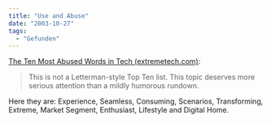 ```yaml
---
title: "Use and Abuse"
date: "2003-10-27"
tags:
  - "Gefunden"
---
```


[The Ten Most Abused Words in Tech (extremetech.com)](http://www.extremetech.com/article2/0,3973,1361717,00.asp?kc=ETRSS02129TX1K0000532 "The Ten Most Abused Words in Tech"):

> This is not a Letterman-style Top Ten list. This topic deserves more serious attention than a mildly humorous rundown.

Here they are: Experience, Seamless, Consuming, Scenarios, Transforming, Extreme, Market Segment, Enthusiast, Lifestyle and Digital Home.

